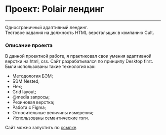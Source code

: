 # Проект: Polair лендинг
------
Одностраничный адаптивный лендинг.<br>
Тестовое задания на должность HTML верстальщик в компанию Cult.
### Описание проекта
В данной проектной работе, я практиковал свои умения адаптивной верстки на html, css.
Сайт разрабатывался по принципу Desktop first.
Были использованы такие технология как:
* Методология БЭМ;
* БЭМ Nested;
* Flex;
* Grid layout;
* @media запросы;
* Резиновая верстка;
* Работа с Figma;
* Относительные величины измерения;
* Использованы семантические тэги.

Сайт можно запустить по [ссылке](https://skoroxodtwo.github.io/cult-test-task/).
